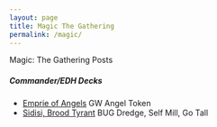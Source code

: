 ```yaml
---
layout: page
title: Magic The Gathering
permalink: /magic/
---
```


Magic: The Gathering Posts

##### Commander/EDH Decks
- [Emprie of Angels](https://tactictalisman.github.io/2020/03/12/empire-of-angels.html) GW Angel Token
- [Sidisi, Brood Tyrant](https://tactictalisman.github.io/2020/04/10/Sidisi.html) BUG Dredge, Self Mill, Go Tall
